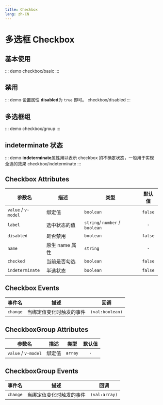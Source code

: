 ```yaml
---
title: Checkbox
lang: zh-CN
---
```


# 多选框 Checkbox

## 基本使用

::: demo 
checkbox/basic
:::

## 禁用

::: demo 设置属性 **disabled**为 `true` 即可。
checkbox/disabled
:::

## 多选框组
::: demo 
checkbox/group
:::

## indeterminate 状态
::: demo **indeterminate**属性用以表示 checkbox 的不确定状态，一般用于实现全选的效果
checkbox/indeterminate
:::


## Checkbox Attributes
|参数名|描述|类型|默认值|
|---|---|---|:---:|
|`value` / `v-model`|绑定值|`boolean`|`false`|
|`label`|选中状态的值|`string`/ `number` / `boolean` |`-`|
|`disabled`|是否禁用|`boolean`|`false`|
|`name`|原生 name 属性|`string`|`-`|
|`checked`|当前是否勾选|`boolean`|`false`|
|`indeterminate`|半选状态|`boolean`|`false`|

## Checkbox Events
|事件名|描述|回调|
|---|---|---|
|`change`|当绑定值变化时触发的事件|`(val:boolean)`|


## CheckboxGroup Attributes
|参数名|描述|类型|默认值|
|---|---|---|:---:|
|`value` / `v-model`|绑定值|`array`|`-`|

## CheckboxGroup Events
|事件名|描述|回调|
|---|---|---|
|`change`|当绑定值变化时触发的事件|`(val:array)`|




